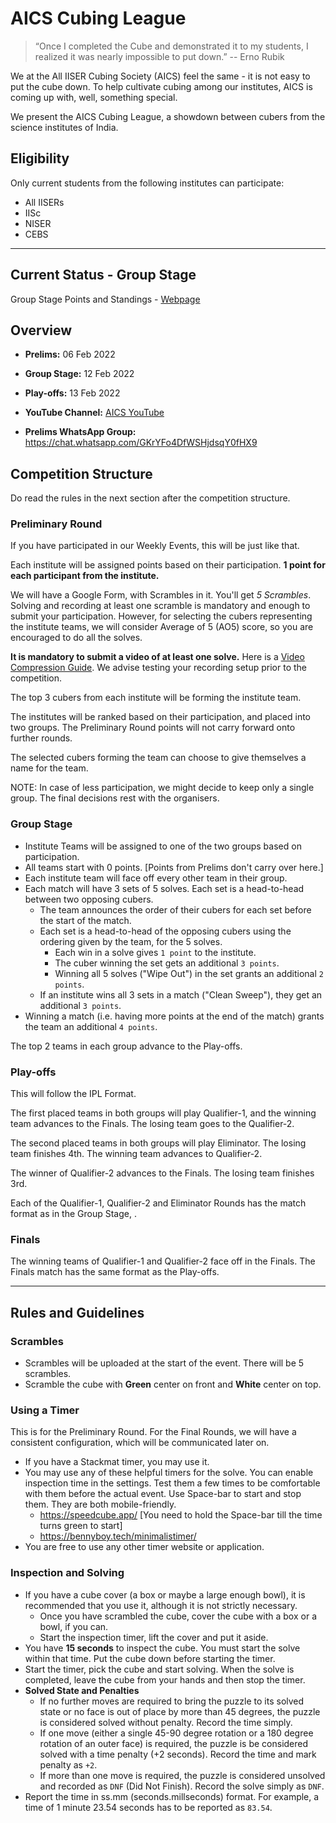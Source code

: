 # AICS Cubing League

> “Once I completed the Cube and demonstrated it to my students, I realized it was nearly impossible to put down.”
> -- Erno Rubik

We at the All IISER Cubing Society (AICS) feel the same - it is not easy to put the cube down. To help cultivate cubing among our institutes, AICS is coming up with, well, something special. 

We present the AICS Cubing League, a showdown between cubers from the science institutes of India.

## Eligibility 

Only current students from the following institutes can participate:

- All IISERs
- IISc
- NISER
- CEBS

---

## Current Status - Group Stage

Group Stage Points and Standings - [Webpage](https://docs.google.com/spreadsheets/d/e/2PACX-1vS8usO6eVcJOvTXEbUmv2kOkvUnE2rzWtw8nQHHkf9rAXurjLNHe1yHAlD18hfNdq8tP1-T1uWERpUj/pubhtml#)

## Overview

- **Prelims:** 06 Feb 2022
- **Group Stage:** 12 Feb 2022
- **Play-offs:** 13 Feb 2022

- **YouTube Channel:** [AICS YouTube](https://youtube.com/channel/UCXOIh4FS48Dwy3BC9_FhprA)
- **Prelims WhatsApp Group:** https://chat.whatsapp.com/GKrYFo4DfWSHjdsqY0fHX9


## Competition Structure

Do read the rules in the next section after the competition structure.

### Preliminary Round

If you have participated in our Weekly Events, this will be just like that.

Each institute will be assigned points based on their participation. **1 point for each participant from the institute.**

We will have a Google Form, with Scrambles in it. You'll get *5 Scrambles*. Solving and recording at least one scramble is mandatory and enough to submit your participation. However, for selecting the cubers representing the institute teams, we will consider Average of 5 (AO5) score, so you are encouraged to do all the solves.

**It is mandatory to submit a video of at least one solve.** Here is a [Video Compression Guide](/compression). We advise testing your recording setup prior to the competition.


The top 3 cubers from each institute will be forming the institute team.

The institutes will be ranked based on their participation, and placed into two groups. The Preliminary Round points will not carry forward onto further rounds. 

The selected cubers forming the team can choose to give themselves a name for the team.

NOTE: In case of less participation, we might decide to keep only a single group. The final decisions rest with the organisers.

### Group Stage

- Institute Teams will be assigned to one of the two groups based on participation.
- All teams start with 0 points. [Points from Prelims don't carry over here.]
- Each institute team will face off every other team in their group.
- Each match will have 3 sets of 5 solves. Each set is a head-to-head between two opposing cubers.
  - The team announces the order of their cubers for each set before the start of the match.
  - Each set is a head-to-head of the opposing cubers using the ordering given by the team, for the 5 solves.
    - Each win in a solve gives `1 point` to the institute.
    - The cuber winning the set gets an additional `3 points`.
    - Winning all 5 solves ("Wipe Out") in the set grants an additional `2 points`.
  - If an institute wins all 3 sets in a match ("Clean Sweep"), they get an additional `3 points`.
- Winning a match (i.e. having more points at the end of the match) grants the team an additional `4 points`.

The top 2 teams in each group advance to the Play-offs.

### Play-offs

This will follow the IPL Format.

The first placed teams in both groups will play Qualifier-1, and the winning team advances to the Finals. The losing team goes to the Qualifier-2.

The second placed teams in both groups will play Eliminator. The losing team finishes 4th. The winning team advances to Qualifier-2.

The winner of Qualifier-2 advances to the Finals. The losing team finishes 3rd.

Each of the Qualifier-1, Qualifier-2 and Eliminator Rounds has the match format as in the Group Stage, .

### Finals

The winning teams of Qualifier-1 and Qualifier-2 face off in the Finals. The Finals match has the same format as the Play-offs.

---


## Rules and Guidelines

### Scrambles

- Scrambles will be uploaded at the start of the event. There will be 5 scrambles.
- Scramble the cube with **Green** center on front and **White** center on top. 

### Using a Timer

This is for the Preliminary Round. For the Final Rounds, we will have a consistent configuration, which will be communicated later on.

- If you have a Stackmat timer, you may use it.
- You may use any of these helpful timers for the solve. You can enable inspection time in the settings. Test them a few times to be comfortable with them before the actual event. Use Space-bar to start and stop them. They are both mobile-friendly.
  - https://speedcube.app/ [You need to hold the Space-bar till the time turns green to start]
  - https://bennyboy.tech/minimalistimer/
- You are free to use any other timer website or application. 


### Inspection and Solving

- If you have a cube cover (a box or maybe a large enough bowl), it is recommended that you use it, although it is not strictly necessary.
  - Once you have scrambled the cube, cover the cube with a box or a bowl, if you can.
  - Start the inspection timer, lift the cover and put it aside. 
- You have **15 seconds** to inspect the cube. You must start the solve within that time. Put the cube down before starting the timer.
- Start the timer, pick the cube and start solving. When the solve is completed, leave the cube from your hands and then stop the timer.
- **Solved State and Penalties**
  - If no further moves are required to bring the puzzle to its solved state or no face is out of place by more than 45 degrees, the puzzle is considered solved without penalty. Record the time simply.
  - If one move (either a single 45-90 degree rotation or a 180 degree rotation of an outer face) is required, the puzzle is be considered solved with a time penalty (+2 seconds). Record the time and mark penalty as `+2`.
  - If more than one move is required, the puzzle is considered unsolved and recorded as `DNF` (Did Not Finish). Record the solve simply as `DNF`.
- Report the time in ss.mm (seconds.millseconds) format. For example, a time of 1 minute 23.54 seconds has to be reported as `83.54`.

